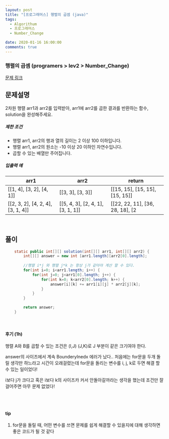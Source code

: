 ```yaml
---
layout: post
title: "[프로그래머스] 행렬의 곱셈 (java)"
tags:
  - Algorithum
  - 프로그래머스
  - Number_Change

date: 2020-01-16 16:00:00
comments: true
---
```




###   행렬의 곱셈 (programers > lev2 > Number_Change)

[문제 링크](https://programmers.co.kr/learn/courses/30/lessons/12949)

## 문제설명

2차원 행렬 arr1과 arr2를 입력받아, arr1에 arr2를 곱한 결과를 반환하는 함수, solution을 완성해주세요.

##### 제한 조건

- 행렬 arr1, arr2의 행과 열의 길이는 2 이상 100 이하입니다.
- 행렬 arr1, arr2의 원소는 -10 이상 20 이하인 자연수입니다.
- 곱할 수 있는 배열만 주어집니다.

##### 입출력 예

| arr1                              | arr2                              | return                          |
| --------------------------------- | --------------------------------- | ------------------------------- |
| [[1, 4], [3, 2], [4, 1]]          | [[3, 3], [3, 3]]                  | [[15, 15], [15, 15], [15, 15]]  |
| [[2, 3, 2], [4, 2, 4], [3, 1, 4]] | [[5, 4, 3], [2, 4, 1], [3, 1, 1]] | [[22, 22, 11], [36, 28, 18], [2 |

<br>

## 풀이

```java
    static public int[][] solution(int[][] arr1, int[][] arr2) {
        int[][] answer = new int [arr1.length][arr2[0].length];
        
        //행렬 i*j 와 행렬 j*k 는 항상 j가 같아야 계산 할 수 있다.
        for(int i=0; i<arr1.length; i++) {
        	for(int j=0; j<arr1[0].length; j++) {
        		for(int k=0; k<arr2[0].length; k++) {
        			answer[i][k] += arr1[i][j] * arr2[j][k];
        		}
        	}
        }

        return answer;
    }
```

<br>

#### 후기 (1h)

행렬 A와 B를 곱할 수 있는 조건은 (I,J) (J,K)로 J 부분이 같은 크기여야 한다. <br>

answer의 사이즈에서 계속 BounderyInedx 에러가 났다..  처음에는 for문을 두개 돌릴 생각만 하느라고 시간이 오래걸렸는데 for문을 돌리는 변수를 i, j, k로 두면 해결 할 수 있는 일이었다! <br>

i보다 j가 크다고 혹은 i보다 k의 사이즈카 커서 안돌아갈까라는 생각을 했는데 조건만 잘 걸어주면 아무 문제 없었다!

<br>

<br>

#### tip

1. for문을 돌릴 때, 어떤 변수를 쓰면 문제를 쉽게 해결할 수 있을지에 대해 생각하면 좋은 코드가 될 것 같다

<br>